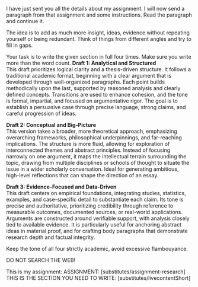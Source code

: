 
I have just sent you all the details about my assignment. I will now send a paragraph from that assignment and some instructions. Read the paragraph and continue it. 

The idea is to add as much more insight, ideas, evidence without repeating yourself or being redundant. Think of things from different angles and try to fill in gaps.



Your task is to write the given section in full four times. Make sure you write more than the word count. 
**Draft 1: Analytical and Structured**  
This draft prioritizes logical clarity and a thesis-driven structure. It follows a traditional academic format, beginning with a clear argument that is developed through well-organized paragraphs. Each point builds methodically upon the last, supported by reasoned analysis and clearly defined concepts. Transitions are used to enhance cohesion, and the tone is formal, impartial, and focused on argumentative rigor. The goal is to establish a persuasive case through precise language, strong claims, and careful progression of ideas.

**Draft 2: Conceptual and Big-Picture**  
This version takes a broader, more theoretical approach, emphasizing overarching frameworks, philosophical underpinnings, and far-reaching implications. The structure is more fluid, allowing for exploration of interconnected themes and abstract principles. Instead of focusing narrowly on one argument, it maps the intellectual terrain surrounding the topic, drawing from multiple disciplines or schools of thought to situate the issue in a wider scholarly conversation. Ideal for generating ambitious, high-level reflections that can shape the direction of an essay.

**Draft 3: Evidence-Focused and Data-Driven**  
This draft centers on empirical foundations, integrating studies, statistics, examples, and case-specific detail to substantiate each claim. Its tone is precise and authoritative, prioritizing credibility through reference to measurable outcomes, documented sources, or real-world applications. Arguments are constructed around verifiable support, with analysis closely tied to available evidence. It is particularly useful for anchoring abstract ideas in material proof, and for crafting body paragraphs that demonstrate research depth and factual integrity.



Keep the tone of all four strictly academic, avoid excessive flambouyance.


DO NOT SEARCH THE WEB!

This is my assignment: 
ASSIGNMENT: [substitutes/assignment-research]
THIS IS THE SECTION YOU NEED TO WRITE: [substitutes/livecontentShort]
